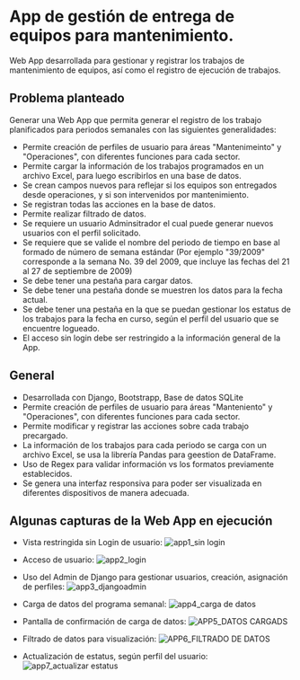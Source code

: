 # App de gestión de entrega de equipos para mantenimiento. 

Web App desarrollada para gestionar y registrar los trabajos de mantenimiento de equipos, así como el registro de ejecución de trabajos. 

## Problema planteado

Generar una Web App que permita generar el registro de los trabajo planificados para periodos semanales con las siguientes generalidades:

*   Permite creación de perfiles de usuario para áreas "Mantenimeinto" y "Operaciones", con diferentes funciones para cada sector. 
*   Permite cargar la información de los trabajos programados en un archivo Excel, para luego escribirlos en una base de datos. 
*   Se crean campos nuevos para reflejar si los equipos son entregados desde operaciones, y si son intervenidos por mantenimiento. 
*   Se registran todas las acciones en la base de datos. 
*   Permite realizar filtrado de datos. 
*   Se requiere un usuario Adminsitrador el cual puede generar nuevos usuarios con el perfil solicitado. 
*   Se requiere que se valide el nombre del periodo de tiempo en base al formado de número de semana estándar (Por ejemplo "39/2009" corresponde a la semana No. 39 del 2009, que incluye las fechas del 21 al 27 de septiembre de 2009)
*   Se debe tener una pestaña para cargar datos. 
*   Se debe tener una pestaña donde se muestren los datos para la fecha actual. 
*   Se debe tener una pestaña en la que se puedan gestionar los estatus de los trabajos para la fecha en curso, según el perfil del usuario que se encuentre logueado. 
*  El acceso sin login debe ser restringido a la información general de la App.


## General
- Desarrollada con Django, Bootstrapp, Base de datos SQLite
- Permite creación de perfiles de usuario para áreas "Manteniento" y "Operaciones", con diferentes funciones para cada sector. 
- Permite modificar y registrar las acciones sobre cada trabajo precargado. 
- La información de los trabajos para cada periodo se carga con un archivo Excel, se usa la librería Pandas para geestion de DataFrame. 
- Uso de Regex para validar información vs los formatos previamente establecidos.
- Se genera una interfaz responsiva para poder ser visualizada en diferentes dispositivos de manera adecuada.

## Algunas capturas de la Web App en ejecución

- Vista restringida sin Login de usuario:
![app1_sin login](https://github.com/user-attachments/assets/48c74559-afe4-42c4-af03-d506c4bf78d0)



- Acceso de usuario:
![app2_login](https://github.com/user-attachments/assets/cbffcdd0-8e65-412f-aa49-28ec21d98afa)



- Uso del Admin de Django para gestionar usuarios, creación, asignación de perfiles:
![app3_djangoadmin](https://github.com/user-attachments/assets/b1a25acd-0674-4e94-a9c6-85de471c7a74)



- Carga de  datos del programa semanal:
![app4_carga de datos](https://github.com/user-attachments/assets/273a7bfd-864b-4dbb-8492-35b536fce223)



- Pantalla de confirmación de carga de datos:
![APP5_DATOS CARGADS](https://github.com/user-attachments/assets/cf02f143-ed06-4686-84f7-66d81aff273b)



- Filtrado de datos para visualización:
![APP6_FILTRADO DE DATOS](https://github.com/user-attachments/assets/dd6c6c85-9867-4659-abd3-8b5a640050a3)



- Actualización de estatus, según perfil del usuario:
![app7_actualizar estatus](https://github.com/user-attachments/assets/80ae11fa-96db-444d-a196-f2811929f2d9)

